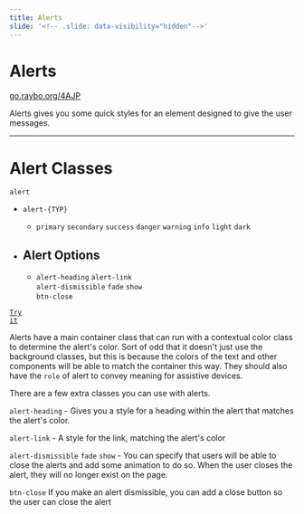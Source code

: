 ```yaml
---
title: Alerts
slide: '<!-- .slide: data-visibility="hidden"-->'
---
```


<!-- .slide: data-state="layout-title" class="bg-dark"-->

# Alerts

<div class="slide-link"><a href="https://go.raybo.org/4AJP"><i class="fab fa-slideshare"></i> go.raybo.org/4AJP</a></div>

> >

Alerts gives you some quick styles for an element designed to give the user messages.

---

<!-- .slide: data-state="layout-code-list" -->

# Alert Classes

`alert`

- `alert-{TYP}`

  - `primary` `secondary` `success` `danger` `warning` `info` `light` `dark`

- ## Alert Options
  - `alert-heading` `alert-link`<br>
    `alert-dismissible` `fade` `show`<br>
    `btn-close`

<a href="https://codepen.io/planetoftheweb/pen/OJWoKKY?editors=1000" target="_blank"><code class="code-royal">Try it</code></a>

> >

Alerts have a main container class that can run with a contextual color class to determine the alert's color. Sort of odd that it doesn't just use the background classes, but this is because the colors of the text and other components will be able to match the container this way. They should also have the `role` of alert to convey meaning for assistive devices.

There are a few extra classes you can use with alerts.

`alert-heading` - Gives you a style for a heading within the alert that matches the alert's color.

`alert-link` - A style for the link, matching the alert's color

`alert-dismissible` `fade` `show` - You can specify that users will be able to close the alerts and add some animation to do so. When the user closes the alert, they will no longer exist on the page.

`btn-close` If you make an alert dismissible, you can add a close button so the user can close the alert
